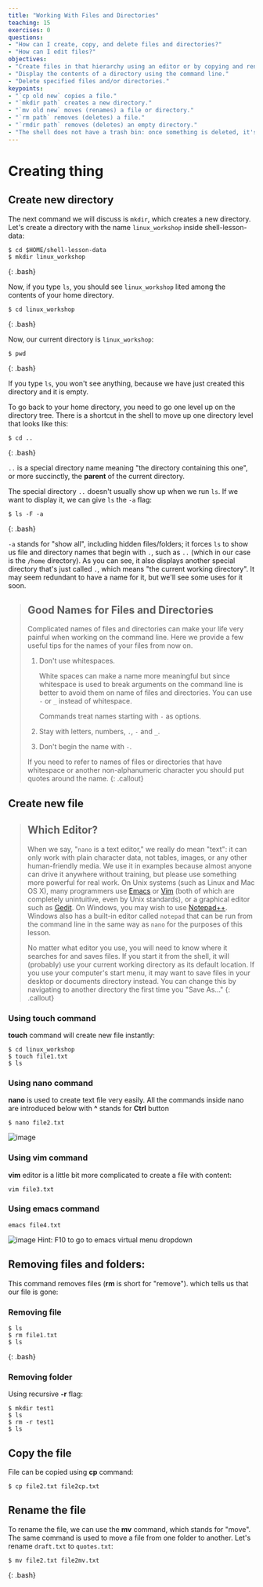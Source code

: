 ```yaml
---
title: "Working With Files and Directories"
teaching: 15
exercises: 0
questions:
- "How can I create, copy, and delete files and directories?"
- "How can I edit files?"
objectives:
- "Create files in that hierarchy using an editor or by copying and renaming existing files."
- "Display the contents of a directory using the command line."
- "Delete specified files and/or directories."
keypoints:
- "`cp old new` copies a file."
- "`mkdir path` creates a new directory."
- "`mv old new` moves (renames) a file or directory."
- "`rm path` removes (deletes) a file."
- "`rmdir path` removes (deletes) an empty directory."
- "The shell does not have a trash bin: once something is deleted, it's really gone."
---
```



# Creating thing
## Create new directory

The next command we will discuss is `mkdir`, which creates a new directory. Let's create a directory with the name `linux_workshop` inside shell-lesson-data:

~~~
$ cd $HOME/shell-lesson-data
$ mkdir linux_workshop
~~~
{: .bash}

Now, if you type `ls`, you should see `linux_workshop` lited among the contents of your home directory. 

~~~
$ cd linux_workshop
~~~
{: .bash}

Now, our current directory is `linux_workshop`:
~~~
$ pwd
~~~
{: .bash}

If you type `ls`, you won't see anything, because we have just created this directory and it is empty.

To go back to your home directory, you need to go one level up on the directory tree. There is a shortcut in the shell to move up one directory level
that looks like this: 

~~~
$ cd ..
~~~
{: .bash}

`..` is a special directory name meaning "the directory containing this one", or more succinctly,
the **parent** of the current directory.

The special directory `..` doesn't usually show up when we run `ls`.  If we want 
to display it, we can give `ls` the `-a` flag:

~~~
$ ls -F -a
~~~
{: .bash}


`-a` stands for "show all", including hidden files/folders;
it forces `ls` to show us file and directory names that begin with `.`,
such as `..` (which in our case is the `/home` directory).
As you can see, it also displays another special directory that's just called `.`,
which means "the current working directory".
It may seem redundant to have a name for it, but we'll see some uses for it soon.

> ## Good Names for Files and Directories
>
> Complicated names of files and directories can make your life very painful
> when working on the command line. Here we provide a few useful
> tips for the names of your files from now on.
>
> 1. Don't use whitespaces.
>
>    White spaces can make a name more meaningful
>    but since whitespace is used to break arguments on the command line
>    is better to avoid them on name of files and directories.
>    You can use `-` or `_` instead of whitespace.
>
>
>    Commands treat names starting with `-` as options.
>
> 2. Stay with letters, numbers, `.`, `-` and `_`.
>
> 3. Don't begin the name with `-`.
>   
>
> If you need to refer to names of files or directories that have whitespace
> or another non-alphanumeric character you should put quotes around the name.
{: .callout}


## Create new file


> ## Which Editor?
>
> When we say, "`nano` is a text editor," we really do mean "text": it can
> only work with plain character data, not tables, images, or any other
> human-friendly media. We use it in examples because almost anyone can
> drive it anywhere without training, but please use something more
> powerful for real work. On Unix systems (such as Linux and Mac OS X),
> many programmers use [Emacs](http://www.gnu.org/software/emacs/) or
> [Vim](http://www.vim.org/) (both of which are completely unintuitive,
> even by Unix standards), or a graphical editor such as
> [Gedit](http://projects.gnome.org/gedit/). On Windows, you may wish to
> use [Notepad++](http://notepad-plus-plus.org/).  Windows also has a built-in 
> editor called `notepad` that can be run from the command line in the same 
> way as `nano` for the purposes of this lesson.  
>
> No matter what editor you use, you will need to know where it searches
> for and saves files. If you start it from the shell, it will (probably)
> use your current working directory as its default location. If you use
> your computer's start menu, it may want to save files in your desktop or
> documents directory instead. You can change this by navigating to
> another directory the first time you "Save As..."
{: .callout}


### Using touch command

**touch** command will create new file instantly:

```
$ cd linux_workshop
$ touch file1.txt
$ ls
```

### Using nano command
**nano** is used to create text file very easily.
All the commands inside nano are introduced below with **^** stands for **Ctrl** button

```
$ nano file2.txt
```

![image](https://github.com/vuminhtue/SMU_Workshop_Linux/assets/43855029/f5d38e06-72bd-4040-94b1-1f2928c5d1e6)

### Using vim command
**vim** editor is a little bit more complicated to create a file with content:

```
vim file3.txt
```

### Using emacs command 

```
emacs file4.txt
```

![image](https://github.com/vuminhtue/SMU_Workshop_Linux/assets/43855029/a5814109-9c36-487e-a8cb-3c7edb4afb7a)
Hint: F10 to go to emacs virtual menu dropdown

## Removing files and folders:


This command removes files (**rm** is short for "remove").
which tells us that our file is gone:

### Removing file

~~~
$ ls
$ rm file1.txt
$ ls
~~~
{: .bash}

### Removing folder
Using recursive **-r** flag:

```
$ mkdir test1
$ ls
$ rm -r test1
$ ls
```

## Copy the file

File can be copied using **cp** command:

```
$ cp file2.txt file2cp.txt
```

## Rename the file

To rename the file, we can use the **mv** command, which stands for "move". The same command is used to move a file from one folder to another. Let's rename `draft.txt` to `quotes.txt`: 

~~~
$ mv file2.txt file2mv.txt
~~~
{: .bash}


